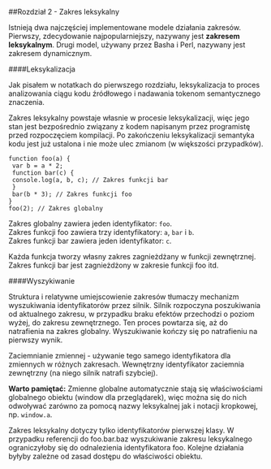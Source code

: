 ##Rozdział 2 - Zakres leksykalny

Istnieją dwa najczęściej implementowane modele działania zakresów. Pierwszy, zdecydowanie najpopularniejszy, nazywany jest
**zakresem leksykalnym**. Drugi model, używany przez Basha i Perl, nazywany jest zakresem dynamicznym.

####Leksykalizacja

Jak pisałem w notatkach do pierwszego rozdziału, leksykalizacja to proces analizowania ciągu kodu źródłowego i 
nadawania tokenom semantycznego znaczenia.

Zakres leksykalny powstaje własnie w procesie leksykalizacji, więc jego stan jest bezpośrednio związany z 
kodem napisanym przez programistę przed rozpoczęciem kompilacji. Po zakończeniu leksykalizacji semantyka kodu jest już ustalona
i nie może ulec zmianom (w większości przypadków).

```
function foo(a) {
 var b = a * 2;
 function bar(c) {
 console.log(a, b, c); // Zakres funkcji bar
 }
 bar(b * 3); // Zakres funkcji foo
}
foo(2); // Zakres globalny
```
Zakres globalny zawiera jeden identyfikator: `foo`.  
Zakres funkcji foo zawiera trzy identyfikatory: `a`, `bar` i `b`.  
Zakres funkcji bar zawiera jeden identyfikator: `c`.

Każda funkcja tworzy własny zakres zagnieżdżany w funkcji zewnętrznej. Zakres funkcji bar jest zagnieżdżony w zakresie funkcji foo itd. 

####Wyszykiwanie

Struktura i relatywne umiejscowienie zakresów tłumaczy mechanizm wyszukiwania identyfikatorów przez silnik. 
Silnik rozpoczyna poszukiwania od aktualnego zakresu, w przypadku braku efektów przechodzi o poziom wyżej, do zakresu zewnętrznego. 
Ten proces powtarza się, aż do natrafienia na zakres globalny. Wyszukiwanie kończy się po natrafieniu na pierwszy wynik.

Zaciemnianie zmiennej - używanie tego samego identyfikatora dla zmiennych w różnych zakresach. Wewnętrzny identyfikator zaciemnia
zewnętrzny (na niego silnik natrafi szybciej).

**Warto pamiętać:**
Zmienne globalne automatycznie stają się właściwościami globalnego obiektu (window dla przeglądarek), 
więc można się do nich odwoływać zarówno za pomocą nazwy leksykalnej jak i notacji kropkowej, np. `window.a`.

Zakres leksykalny dotyczy tylko identyfikatorów pierwszej klasy. W przypadku referencji do foo.bar.baz
wyszukiwanie zakresu leksykalnego ograniczyłoby się do odnalezienia identyfikatora foo. Kolejne działania byłyby zależne
od zasad dostępu do właściwości obiektu.

